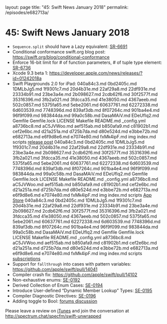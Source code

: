 layout: page
title: "45: Swift News January 2018"
permalink: /episodes/e682713a/

# 45: Swift News January 2018

* `Sequence.split` should have a Lazy equivalent: [SR-6691](https://bugs.swift.org/browse/SR-6691)
* Conditional conformance swift.org blog post: https://swift.org/blog/conditional-conformance
* Enforce 16-bit limit for # of function parameters, # of tuple type element: [SR-6736](https://bugs.swift.org/browse/SR-6736)
* Xcode 9.3 beta 1: https://developer.apple.com/news/releases/?id=01242018a
* Swift Playgrounds 2.0 for iPad:
 040a84c3.md 0bd2405c.md 1DMLbJg5.md 1f9301c7.md 20d4b31e.md 22af29a8.md 22df931e.md 23334b91.md 23be3a4e.md 2b098627.md 2cdb62f6.md 30f2577f.md 35316396.md 3fb2a021.md 3fdcca35.md 41e38050.md 4367aeeb.md 502c0857.md 5375fa65.md 5ebe2061.md 60637761.md 62272338.md 6d603539.md 7748396d.md 839af3db.md 8f07264c.md 901ba4e4.md 96f9f099.md 983844da.md 99a0c58b.md DasaMAiV.md EDeUfIq2.md Gemfile Gemfile.lock LICENSE Makefile README.md _config.yml a8736bc8.md aC5JVWoo.md aef515ab.md b850afa9.md c81902b1.md cef2e6bc.md d21a251a.md d725b7da.md d80e524d.md e3bbe72b.md e682713a.md e6f9d8e6.md e7074e80.md fxMk4ipF.md img index.md scripts [release post](https://developer.apple.com/news/?id=01242018a)
 040a84c3.md 0bd2405c.md 1DMLbJg5.md 1f9301c7.md 20d4b31e.md 22af29a8.md 22df931e.md 23334b91.md 23be3a4e.md 2b098627.md 2cdb62f6.md 30f2577f.md 35316396.md 3fb2a021.md 3fdcca35.md 41e38050.md 4367aeeb.md 502c0857.md 5375fa65.md 5ebe2061.md 60637761.md 62272338.md 6d603539.md 7748396d.md 839af3db.md 8f07264c.md 901ba4e4.md 96f9f099.md 983844da.md 99a0c58b.md DasaMAiV.md EDeUfIq2.md Gemfile Gemfile.lock LICENSE Makefile README.md _config.yml a8736bc8.md aC5JVWoo.md aef515ab.md b850afa9.md c81902b1.md cef2e6bc.md d21a251a.md d725b7da.md d80e524d.md e3bbe72b.md e682713a.md e6f9d8e6.md e7074e80.md fxMk4ipF.md img index.md scripts [App Store](https://itunes.apple.com/us/app/swift-playgrounds/id908519492)
 040a84c3.md 0bd2405c.md 1DMLbJg5.md 1f9301c7.md 20d4b31e.md 22af29a8.md 22df931e.md 23334b91.md 23be3a4e.md 2b098627.md 2cdb62f6.md 30f2577f.md 35316396.md 3fb2a021.md 3fdcca35.md 41e38050.md 4367aeeb.md 502c0857.md 5375fa65.md 5ebe2061.md 60637761.md 62272338.md 6d603539.md 7748396d.md 839af3db.md 8f07264c.md 901ba4e4.md 96f9f099.md 983844da.md 99a0c58b.md DasaMAiV.md EDeUfIq2.md Gemfile Gemfile.lock LICENSE Makefile README.md _config.yml a8736bc8.md aC5JVWoo.md aef515ab.md b850afa9.md c81902b1.md cef2e6bc.md d21a251a.md d725b7da.md d80e524d.md e3bbe72b.md e682713a.md e6f9d8e6.md e7074e80.md fxMk4ipF.md img index.md scripts [subscriptions](https://developer.apple.com/swift-playgrounds/subscriptions/#gallery)
* Support for `fallthrough` into cases with pattern variables: https://github.com/apple/swift/pull/14041
* Compiler crash fix: https://github.com/apple/swift/pull/14102
* Non-exhaustive enums: [SE-0192](https://github.com/apple/swift-evolution/blob/master/proposals/0192-non-exhaustive-enums.md)
* Derived Collection of Enum Cases: [SE-0194](https://github.com/apple/swift-evolution/blob/master/proposals/0194-derived-collection-of-enum-cases.md)
* Introduce User-defined “Dynamic Member Lookup” Types: [SE-0195](https://github.com/apple/swift-evolution/blob/master/proposals/0195-dynamic-member-lookup.md)
* Compiler Diagnostic Directives: [SE-0196](https://github.com/apple/swift-evolution/blob/master/proposals/0196-diagnostic-directives.md)
* Adding toggle to Bool: [forums discussion](https://forums.swift.org/t/pitch-adding-toggle-to-bool/7414)

Please leave a review on [iTunes](https://itunes.apple.com/us/podcast/swift-unwrapped/id1209817203?mt=2) and join the conversation at http://spectrum.chat/specfm/swift-unwrapped
